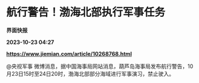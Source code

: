 # 航行警告！渤海北部执行军事任务
**界面快报**

**2023-10-23 04:27**

**https://www.jiemian.com/article/10268768.html**

@央视军事 微博消息，据中国海事局网站消息，葫芦岛海事局发布航行警告，10月23日15时至24日20时，渤海北部部分海域进行军事演习，禁止驶入。